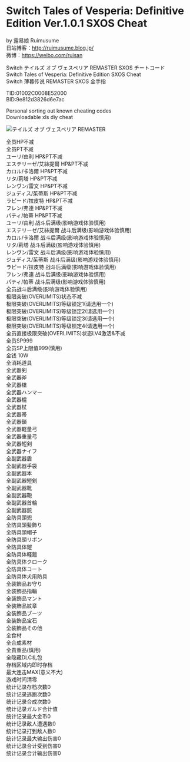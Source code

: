 # Switch Tales of Vesperia: Definitive Edition Ver.1.0.1 SXOS Cheat
by 露易娘 Ruimusume</br>
日站博客：http://ruimusume.blog.jp/</br>
微博：https://weibo.com/ruisan</br>

Switch テイルズ オブ ヴェスペリア REMASTER SXOS チートコード<br/>
Switch Tales of Vesperia: Definitive Edition SXOS Cheat<br/>
Switch 薄暮传说 REMASTER SXOS 金手指

TID:01002C0008E52000<br/>
BID:9e812d3826d6e7ac

Personal sorting out known cheating codes<br/>
Downloadable xls diy cheat

<img src="http://wx4.sinaimg.cn/large/6b6d4dd9gy1fzca1dcawyj20jg1l5kc4.jpg" alt="テイルズ オブ ヴェスペリア REMASTER"/>

全员HP不减<br>
全员PT不减<br>
ユーリ/由利 HP&amp;PT不减<br>
エステリーゼ/艾絲提爾 HP&amp;PT不减<br>
カロル/卡洛爾 HP&amp;PT不减<br>
リタ/莉塔 HP&amp;PT不减<br>
レンヴン/雷文 HP&amp;PT不减<br>
ジュディス/茱蒂斯 HP&amp;PT不减<br>
ラピード/拉皮特 HP&amp;PT不减<br>
フレン/弗連 HP&amp;PT不减<br>
パティ/帕蒂 HP&amp;PT不减<br>
ユーリ/由利 战斗后满级(影响游戏体验慎用)<br>
エステリーゼ/艾絲提爾 战斗后满级(影响游戏体验慎用)<br>
カロル/卡洛爾 战斗后满级(影响游戏体验慎用)<br>
リタ/莉塔 战斗后满级(影响游戏体验慎用)<br>
レンヴン/雷文 战斗后满级(影响游戏体验慎用)<br>
ジュディス/茱蒂斯 战斗后满级(影响游戏体验慎用)<br>
ラピード/拉皮特 战斗后满级(影响游戏体验慎用)<br>
フレン/弗連 战斗后满级(影响游戏体验慎用)<br>
パティ/帕蒂 战斗后满级(影响游戏体验慎用)<br>
全员战斗后满级(影响游戏体验慎用)<br>
极限突破(OVERLIMITS)状态不减<br>
极限突破(OVERLIMITS)等级锁定1(请选用一个)<br>
极限突破(OVERLIMITS)等级锁定2(请选用一个)<br>
极限突破(OVERLIMITS)等级锁定3(请选用一个)<br>
极限突破(OVERLIMITS)等级锁定4(请选用一个)<br>
全员直接极限突破(OVERLIMITS)状态LV4激活&amp;不减<br>
全员SP999<br>
全员SP上限值999(慎用)<br>
金钱 10W<br>
全消耗道具<br>
全武器剣<br>
全武器斧<br>
全武器槍<br>
全武器ハンマー<br>
全武器棍<br>
全武器杖<br>
全武器帯<br>
全武器鎖<br>
全武器軽量弓<br>
全武器重量弓<br>
全武器短剣<br>
全武器ナイフ<br>
全副武器盾<br>
全副武器手袋<br>
全副武器本<br>
全副武器短剣<br>
全副武器靴<br>
全副武器鞄<br>
全副武器首輪<br>
全副武器銃<br>
全防具頭兜<br>
全防具頭髪飾り<br>
全防具頭帽子<br>
全防具頭リボン<br>
全防具体鎧<br>
全防具体軽鎧<br>
全防具体クローク<br>
全防具体コート<br>
全防具体犬用防具<br>
全装飾品お守り<br>
全装飾品指輪<br>
全装飾品マント<br>
全装飾品紋章<br>
全装飾品ブーツ<br>
全装飾品宝石<br>
全装飾品その他<br>
全食材<br>
全合成素材<br>
全貴重品(慎用)<br>
全隐藏DLC礼包<br>
存档区域内即时存档<br>
最大连击MAX(意义不大)<br>
游戏时间清零<br>
统计记录存档次数0<br>
统计记录逃跑次数0<br>
统计记录合成次数0<br>
统计记录ガルド合计值<br>
统计记录最大金币0<br>
统计记录敌人遭遇数0<br>
统计记录打到敌人数0<br>
统计记录最大输出伤害0<br>
统计记录合计受到伤害0<br>
统计记录合计输出伤害0
